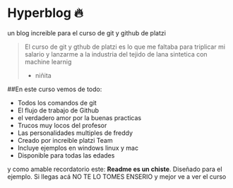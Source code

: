 # Hyperblog 🔥
un blog increible para el curso de git y github de platzi
> El curso de git y gthub de platzi es lo que me faltaba para triplicar mi salario y lanzarme a la industria del tejido de lana sintetica con machine learnig
> - niñita

##En este curso vemos de todo:
* Todos los comandos de git
* El flujo de trabajo de Github
* el verdadero amor por la buenas practicas
* Trucos muy locos del profesor
* Las personalidades multiples de freddy
* Creado por increible platzi Team
* Incluye ejemplos en windows linux y mac
* Disponible para todas las edades

y como amable recordatorio este: **Readme es un chiste**. Diseñado para el ejemplo. Si llegas acá NO TE LO TOMES ENSERIO y mejor ve a ver el curso
